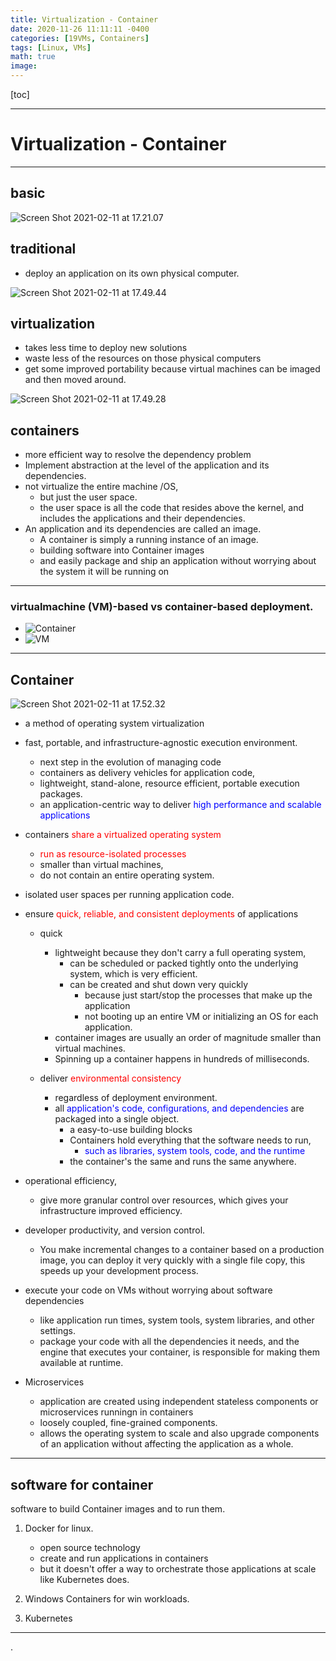 ```yaml
---
title: Virtualization - Container
date: 2020-11-26 11:11:11 -0400
categories: [19VMs, Containers]
tags: [Linux, VMs]
math: true
image:
---
```


[toc]

---

# Virtualization - Container

---

## basic

![Screen Shot 2021-02-11 at 17.21.07](https://i.imgur.com/iUnkAWY.png)

traditional
---
- deploy an application on its own physical computer.



![Screen Shot 2021-02-11 at 17.49.44](https://i.imgur.com/KVMQ1Yk.png)

virtualization
---
- takes less time to deploy new solutions
- waste less of the resources on those physical computers
- get some improved portability because virtual machines can be imaged and then moved around.


![Screen Shot 2021-02-11 at 17.49.28](https://i.imgur.com/Edp2Re5.png)

containers
---
- more efficient way to resolve the dependency problem
- Implement abstraction at the level of the application and its dependencies.
- not virtualize the entire machine /OS, 
  - but just the user space.
  - the user space is all the code that resides above the kernel, and includes the applications and their dependencies.
- An application and its dependencies are called an image. 
  - A container is simply a running instance of an image. 
  - building software into Container images
  - and easily package and ship an application without worrying about the system it will be running on


---

### virtualmachine (VM)-based vs container-based deployment.
- ![Container](https://i.imgur.com/xtbJiVc.png)
- ![VM](https://i.imgur.com/SmOVHbs.png)

---


## Container

![Screen Shot 2021-02-11 at 17.52.32](https://i.imgur.com/IA6p81K.png)

- a method of operating system virtualization

- fast, portable, and infrastructure-agnostic execution environment.
  - next step in the evolution of managing code
  - containers as delivery vehicles for application code,
  - lightweight, stand-alone, resource efficient, portable execution packages.
  - an application-centric way to deliver <font color=blue> high performance and scalable applications </font>

- containers <font color=red> share a virtualized operating system </font>
  - <font color=red> run as resource-isolated processes </font>
  - smaller than virtual machines,
  - do not contain an entire operating system.

- isolated user spaces per running application code.

- ensure <font color=red> quick, reliable, and consistent deployments </font> of applications

  - quick
    - lightweight because they don't carry a full operating system,
      - can be scheduled or packed tightly onto the underlying system, which is very efficient.
      - can be created and shut down very quickly
        - because just start/stop the processes that make up the application
        - not booting up an entire VM or initializing an OS for each application.
    - container images are usually an order of magnitude smaller than virtual machines.
    - Spinning up a container happens in hundreds of milliseconds.

  - deliver <font color=red> environmental consistency </font>
    - regardless of deployment environment.
    - all <font color=blue> application's code, configurations, and dependencies </font> are packaged into a single object.
      - a easy-to-use building blocks
      - Containers hold everything that the software needs to run,
        - <font color=blue> such as libraries, system tools, code, and the runtime </font>
      - the container's the same and runs the same anywhere.

- operational efficiency,
  - give more granular control over resources, which gives your infrastructure improved efficiency.

- developer productivity, and version control.
  -  You make incremental changes to a container based on a production image, you can deploy it very quickly with a single file copy, this speeds up your development process.

- execute your code on VMs without worrying about software dependencies
  - like application run times, system tools, system libraries, and other settings.
  - package your code with all the dependencies it needs, and the engine that executes your container, is responsible for making them available at runtime.

- Microservices
  - application are created using independent stateless components or microservices runningn in containers  
  - loosely coupled, fine-grained components.
  - allows the operating system to scale and also upgrade components of an application without affecting the application as a whole.



---


## software for container

software to build Container images and to run them.

1. Docker for linux.
   - open source technology
   - create and run applications in containers 
   - but it doesn't offer a way to orchestrate those applications at scale like Kubernetes does.

2. Windows Containers for win workloads.

3. Kubernetes




---



















.